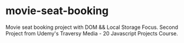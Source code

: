 # movie-seat-booking

Movie seat booking project with DOM &amp;&amp; Local Storage Focus.
Second Project from Udemy's Traversy Media - 20 Javascript Projects Course.
